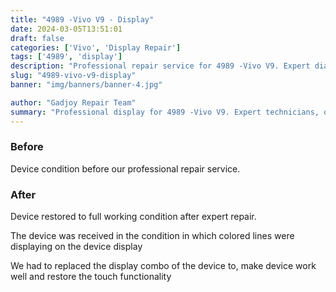 ```yaml
---
title: "4989 -Vivo V9 - Display"
date: 2024-03-05T13:51:01
draft: false
categories: ['Vivo', 'Display Repair']
tags: ['4989', 'display']
description: "Professional repair service for 4989 -Vivo V9. Expert diagnosis and quality repairs in Bangalore."
slug: "4989-vivo-v9-display"
banner: "img/banners/banner-4.jpg"

author: "Gadjoy Repair Team"
summary: "Professional display for 4989 -Vivo V9. Expert technicians, quality parts, warranty included."
---
```


### Before

Device condition before our professional repair service.

### After

Device restored to full working condition after expert repair.

The device was received in the condition in which colored lines were displaying on the device display

We had to replaced the display combo of the device to, make device work well and restore the touch functionality